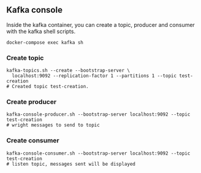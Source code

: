 
## Kafka console
Inside the kafka container, you can create a topic, producer and consumer with the kafka shell scripts.

```shell
docker-compose exec kafka sh
```
### Create topic

```shell
kafka-topics.sh --create --bootstrap-server \
  localhost:9092 --replication-factor 1 --partitions 1 --topic test-creation
# Created topic test-creation.
```

### Create producer

```shell
kafka-console-producer.sh --bootstrap-server localhost:9092 --topic test-creation
# wright messages to send to topic
```

### Create consumer
```shell
kafka-console-consumer.sh --bootstrap-server localhost:9092 --topic test-creation
# listen topic, messages sent will be displayed
```